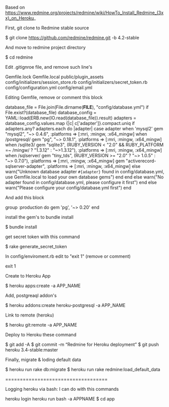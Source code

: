 Based on https://www.redmine.org/projects/redmine/wiki/HowTo_Install_Redmine_(3xx)_on_Heroku_

First, git clone to Redmine stable source

$ git clone https://github.com/redmine/redmine.git -b 4.2-stable

And move to redmine project directory

$ cd redmine

Edit .gitignroe file, and remove such line's

Gemfile.lock
Gemfile.local
public/plugin_assets 
config/initializers/session_store.rb 
config/initializers/secret_token.rb 
config/configuration.yml 
config/email.yml

Editing Gemfile, remove or comment this block

database_file = File.join(File.dirname(__FILE__), "config/database.yml")
 if File.exist?(database_file)
   database_config = YAML::load(ERB.new(IO.read(database_file)).result)
   adapters = database_config.values.map {|c| c['adapter']}.compact.uniq
   if adapters.any?
     adapters.each do |adapter|
       case adapter
       when 'mysql2'
         gem "mysql2", "~> 0.4.6", :platforms => [:mri, :mingw, :x64_mingw]
       when /postgresql/
         gem "pg", "~> 0.18.1", :platforms => [:mri, :mingw, :x64_mingw]
       when /sqlite3/
         gem "sqlite3", (RUBY_VERSION < "2.0" && RUBY_PLATFORM =~ /mingw/ ? "1.3.12" : "~>1.3.12"),
                        :platforms => [:mri, :mingw, :x64_mingw]
       when /sqlserver/
         gem "tiny_tds", (RUBY_VERSION >= "2.0" ? "~> 1.0.5" : "~> 0.7.0"), :platforms => [:mri, :mingw, :x64_mingw]
         gem "activerecord-sqlserver-adapter", :platforms => [:mri, :mingw, :x64_mingw]
       else
         warn("Unknown database adapter `#{adapter}` found in config/database.yml, use Gemfile.local to load your own database gems")
       end
     end
   else
    warn("No adapter found in config/database.yml, please configure it first")
   end
 else
  warn("Please configure your config/database.yml first")
 end

And add this block

group :production do
  gem 'pg', '~> 0.20'
end


install the gem's to bundle install

$ bundle install

get secret token with this command

$ rake generate_secret_token 

In config/enviroment.rb edit to "exit 1" (remove or comment)

 exit 1

Create to Heroku App

$ heroku apps:create -a APP_NAME

Add, postgreaql addon's

$ heroku addons:create heroku-postgresql -a APP_NAME

Link to remote (heroku)

$ heroku git:remote -a APP_NAME

Deploy to Heroku these command

$ git add -A
$ git commit -m “Redmine for Heroku deployment”
$ git push heroku 3.4-stable:master

Finally, migrate & loding default data

$ heroku run rake db:migrate
$ heroku run rake redmine:load_default_data

===================================

Logging heroku via bash:
I can do with this commands

heroku login
heroku run bash -a APPNAME
$ cd app








